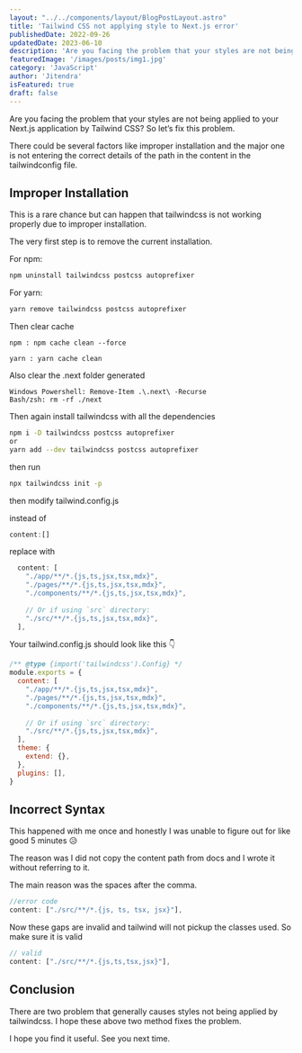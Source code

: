 ```yaml
---
layout: "../../components/layout/BlogPostLayout.astro"
title: 'Tailwind CSS not applying style to Next.js error'
publishedDate: 2022-09-26
updatedDate: 2023-06-10
description: 'Are you facing the problem that your styles are not being applied to your Next.js application by Tailwind CSS?'
featuredImage: '/images/posts/img1.jpg'
category: 'JavaScript'
author: 'Jitendra'
isFeatured: true
draft: false
---
```


Are you facing the problem that your styles are not being applied to your Next.js application by Tailwind CSS? So let’s fix this problem.

There could be several factors like improper installation and the major one is not entering the correct details of the path in the content in the tailwindconfig file.

## Improper Installation

This is a rare chance but can happen that tailwindcss is not working properly due to improper installation.

The very first step is to remove the current installation.

For npm:

```bash
npm uninstall tailwindcss postcss autoprefixer
```

For yarn:

```bash
yarn remove tailwindcss postcss autoprefixer
```

Then clear cache

 ```shell
npm : npm cache clean --force

yarn : yarn cache clean
 ```

Also clear the .next folder generated
```shell
Windows Powershell: Remove-Item .\.next\ -Recurse
Bash/zsh: rm -rf ./next
 ```

Then again install tailwindcss with all the dependencies

```bash
npm i -D tailwindcss postcss autoprefixer
or
yarn add --dev tailwindcss postcss autoprefixer
```

then run

```bash
npx tailwindcss init -p
```

then modify tailwind.config.js

instead of

```js
content:[]  
```
replace with

```js
  content: [
    "./app/**/*.{js,ts,jsx,tsx,mdx}",
    "./pages/**/*.{js,ts,jsx,tsx,mdx}",
    "./components/**/*.{js,ts,jsx,tsx,mdx}",
 
    // Or if using `src` directory:
    "./src/**/*.{js,ts,jsx,tsx,mdx}",
  ],
```

Your  tailwind.config.js should look like this 👇

```js
/** @type {import('tailwindcss').Config} */
module.exports = {
  content: [
    "./app/**/*.{js,ts,jsx,tsx,mdx}",
    "./pages/**/*.{js,ts,jsx,tsx,mdx}",
    "./components/**/*.{js,ts,jsx,tsx,mdx}",
 
    // Or if using `src` directory:
    "./src/**/*.{js,ts,jsx,tsx,mdx}",
  ],
  theme: {
    extend: {},
  },
  plugins: [],
}
```

## Incorrect Syntax


This happened with me once and honestly I was unable to figure out for like good 5 minutes 😥

The reason was I did not copy the content path from docs and I wrote it without referring to it.

The main reason was the spaces after the comma.

```js
//error code
content: ["./src/**/*.{js, ts, tsx, jsx}"],
```
Now these gaps are invalid and tailwind will not pickup the classes used. So make sure it is valid

```js
// valid
content: ["./src/**/*.{js,ts,tsx,jsx}"],
```



## Conclusion

There are two problem that generally causes styles not being applied by tailwindcss. I hope these above two method fixes the problem.

I hope you find it useful. See you next time.
